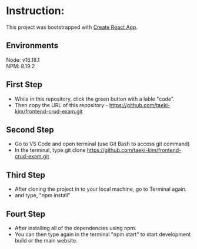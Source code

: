 # Instruction:

This project was bootstrapped with [Create React App](https://github.com/facebook/create-react-app).

## Environments

Node: v16.18.1\
NPM: 8.19.2

## First Step
- While in this repository, click the green button with a lable "code".
- Then copy the URL of this repository - https://github.com/taeki-kim/frontend-crud-exam.git

## Second Step
- Go to VS Code and open terminal (use Git Bash to access git command)
- In the terminal, type git clone https://github.com/taeki-kim/frontend-crud-exam.git

## Third Step
- After cloning the project in to your local machine, go to Terminal again.
- and type, "npm install"

## Fourt Step
- After installing all of the dependencies using npm.
- You can then type again in the terminal "npm start" to start development build or the main website.
